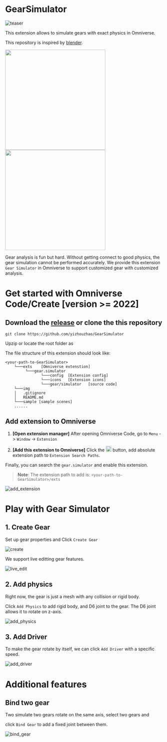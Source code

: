 # GearSimulator

![teaser](img/teaser.PNG)

This extension allows to simulate gears with exact physics in Omniverse.

This repository is inspired by [blender](https://www.blender.org/).

<div>
    <img src='./img/gear_demo.gif' width='320px'>
    <img src='./img/preview3.gif' width='320px'>
</div>


Gear analysis is fun but hard. Without getting connect to good physics, the gear simulation cannot be performed accurately. We provide this extension `Gear Simulator` in Omniverse to support customized gear with customized analysis.

# Get started with Omniverse Code/Create [version >= 2022]

## Download the [release](https://github.com/yizhouzhao/GearSimulator/releases/tag/0.2) or clone the this repository 

```
git clone https://github.com/yizhouzhao/GearSimulator
```

Upzip or locate the root folder as <your-path-to-GearSimulator>

The file structure of this extension should look like:

```
<your-path-to-GearSimulator>
    └───exts    [Omniverse extenstion]
         └───gear.simulator
                └───config  [Extension config]
                └───icons   [Extension icons]
                └───gear/simulator   [source code]
    └───img   
    │   .gitignore 
    │   README.md  
    └───sample [sample scenes]   
    ......
```

## Add extension to Omniverse

1. **[Open extension manager]** After opening Omniverse Code, go to `Menu` -> `Window` -> `Extension`

2. **[Add this extension to Omniverse]** Click the  <img src="https://github.githubassets.com/images/icons/emoji/unicode/2699.png?v8" width="18"> button, add absolute extension path to `Extension Search Paths`.

Finally, you can search the `gear.simulator` and enable this extension.

> **Note**:
> The extension path to add is: `<your-path-to-GearSimulator>/exts`

![add_extension](img/add_extension.PNG)


# Play with Gear Simulator

## 1. Create Gear

Set up gear properties and Click `Create Gear`

![create](img/create_gear.png)

We support live editting gear features.

![live_edit](img/live_edit.png)

## 2. Add physics

Right now, the gear is just a mesh with any collision or rigid body. 

Click `Add Physics` to add rigid body, and D6 joint to the gear. The D6 joint allows it to rotate on z-axis.

![add_physics](img/add_physics.png)

## 3. Add Driver

To make the gear rotate by itself, we can click `Add Driver` with a specific speed.

![add_driver](img/add_driver.png)


# Additional features

## Bind two gear

Two simulate two gears rotate on the same axis, select two gears and 

click `Bind Gear` to add a fixed joint between them.

![bind_gear](img/bind_gear.png)